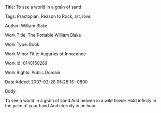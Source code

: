 Title:  To see a world in a grain of sand

Tags:   Practopian, Reason to Rock, art, love

Author: William Blake

Work Title: The Portable William Blake

Work Type: Book

Work Minor Title: Auguries of Innocence

Work Id: 0140150269

Work Rights: Public Domain

Date Added: 2007-02-28 05:28:16 -0800

Body: 

To see a world in a grain of sand 
And heaven in a wild flower 
Hold infinity in the palm of your hand 
And eternity in an hour.

